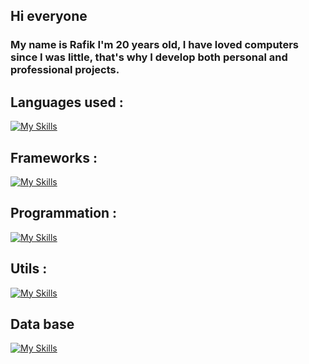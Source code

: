 ## Hi everyone 
###  My name is Rafik I'm 20 years old, I have loved computers since I was little, that's why I develop both personal and professional projects.
## Languages used : 
[![My Skills](https://skillicons.dev/icons?i=js,html,css)](https://skillicons.dev)
## Frameworks : 
[![My Skills](https://skillicons.dev/icons?i=vue,angular,symfony,laravel,dotnet)](https://skillicons.dev)


## Programmation :
[![My Skills](https://skillicons.dev/icons?i=c,cs,cpp)](https://skillicons.dev)
## Utils :
[![My Skills](https://skillicons.dev/icons?i=git,docker,aws,gcp)](https://skillicons.dev)
## Data base
[![My Skills](https://skillicons.dev/icons?i=mysql,mongodb,sqlite)](https://skillicons.dev)
